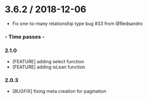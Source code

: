 
3.6.2 / 2018-12-06
==================

  * Fix one-to-many relationship type bug #33 from @Redsandro

### - Time passes -

### 2.1.0
* [FEATURE] adding select function
* [FEATURE] adding isLean function

### 2.0.3
* [BUGFIX] fixing meta creation for pagination
